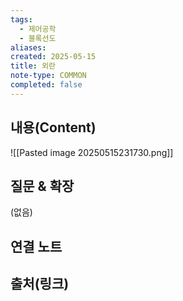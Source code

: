 ```yaml
---
tags:
  - 제어공학
  - 블록선도
aliases: 
created: 2025-05-15
title: 외란
note-type: COMMON
completed: false
---
```


## 내용(Content)

![[Pasted image 20250515231730.png]]
## 질문 & 확장

(없음)

## 연결 노트

## 출처(링크)

